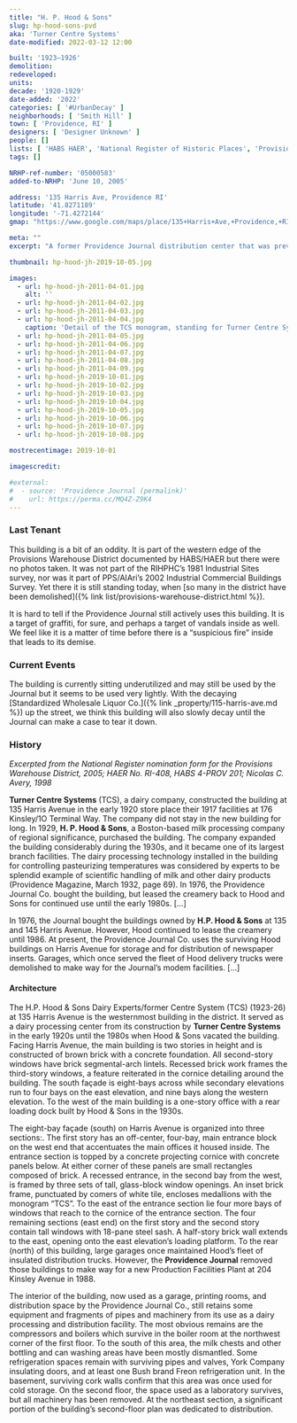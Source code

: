 ```yaml
---
title: "H. P. Hood & Sons"
slug: hp-hood-sons-pvd
aka: 'Turner Centre Systems'
date-modified: 2022-03-12 12:00

built: '1923–1926'
demolition:
redeveloped:
units:
decade: '1920-1929'
date-added: '2022'
categories: [ '#UrbanDecay' ]
neighborhoods: [ 'Smith Hill' ]
town: [ 'Providence, RI' ]
designers: [ 'Designer Unknown' ]
people: []
lists: [ 'HABS HAER', 'National Register of Historic Places', 'Provisions Warehouse District' ]
tags: []

NRHP-ref-number: '05000583'
added-to-NRHP: 'June 10, 2005'

address: '135 Harris Ave, Providence RI'
latitude: '41.8271189'
longitude: '-71.4272144'
gmap: "https://www.google.com/maps/place/135+Harris+Ave,+Providence,+RI+02903/@41.8271189,-71.4272144,17z/data=!3m1!4b1!4m5!3m4!1s0x89e445095b3311b9:0x62e7d7e8b0a11f4f!8m2!3d41.8271189!4d-71.4250204"

meta: ""
excerpt: "A former Providence Journal distribution center that was previously a milk processing plant is becomming a graffiti playground"

thumbnail: hp-hood-jh-2019-10-05.jpg

images:
  - url: hp-hood-jh-2011-04-01.jpg
    alt: ''
  - url: hp-hood-jh-2011-04-02.jpg
  - url: hp-hood-jh-2011-04-03.jpg
  - url: hp-hood-jh-2011-04-04.jpg
    caption: 'Detail of the TCS monogram, standing for Turner Centre Systems, the company that financed the construction of this building'
  - url: hp-hood-jh-2011-04-05.jpg
  - url: hp-hood-jh-2011-04-06.jpg
  - url: hp-hood-jh-2011-04-07.jpg
  - url: hp-hood-jh-2011-04-08.jpg
  - url: hp-hood-jh-2011-04-09.jpg
  - url: hp-hood-jh-2019-10-01.jpg
  - url: hp-hood-jh-2019-10-02.jpg
  - url: hp-hood-jh-2019-10-03.jpg
  - url: hp-hood-jh-2019-10-04.jpg
  - url: hp-hood-jh-2019-10-05.jpg
  - url: hp-hood-jh-2019-10-06.jpg
  - url: hp-hood-jh-2019-10-07.jpg
  - url: hp-hood-jh-2019-10-08.jpg

mostrecentimage: 2019-10-01

imagescredit:

#external:
#  - source: 'Providence Journal (permalink)'
#    url: https://perma.cc/MQ4Z-Z9K4
---
```


### Last Tenant

This building is a bit of an oddity. It is part of the western edge of the Provisions Warehouse District documented by <span class="abbr">HABS/HAER</span> but there were no photos taken. It was not part of the <span class="abbr">RIHPHC</span>’s 1981 Industrial Sites survey, nor was it part of <span class="abbr">PPS/AIAri</span>’s 2002 Industrial Commercial Buildings Survey. Yet there it is still standing today, when [so many in the district have been demolished]({% link list/provisions-warehouse-district.html %}). 

It is hard to tell if the Providence Journal still actively uses this building. It is a target of graffiti, for sure, and perhaps a target of vandals inside as well. We feel like it is a matter of time before there is a “suspicious fire” inside that leads to its demise. 


### Current Events

The building is currently sitting underutilized and may still be used by the Journal but it seems to be used very lightly. With the decaying [Standardized Wholesale Liquor Co.]({% link _property/115-harris-ave.md %}) up the street, we think this building will also slowly decay until the Journal can make a case to tear it down. 


### History

_Excerpted from the National Register nomination form for the Provisions Warehouse District, 2005; HAER No. RI-408, HABS 4-PROV 201; Nicolas C. Avery, 1998_

**Turner Centre Systems** (TCS), a dairy company, constructed the building at 135 Harris Avenue in the early 1920 store place their 1917 facilities at 176 Kinsley/1O Terminal Way. The company did not stay in the new building for long. In 1929, **H. P. Hood & Sons**, a Boston-based milk processing company of regional significance, purchased the building. The company expanded the building considerably during the 1930s, and it became one of its largest branch facilities. The dairy processing technology installed in the building for controlling pasteurizing temperatures was considered by experts to be splendid example of scientific handling of milk and other dairy products (Providence Magazine, March 1932, page 69). In 1976, the Providence Journal Co. bought the building, but leased the creamery back to Hood and Sons for continued use until the early 1980s. […]

In 1976, the Journal bought the buildings owned by **H.P. Hood & Sons** at 135 and 145 Harris Avenue. However, Hood continued to lease the creamery until 1986. At present, the Providence Journal Co. uses the surviving Hood buildings on Harris Avenue for storage and for distribution of newspaper inserts. Garages, which once served the fleet of Hood delivery trucks were demolished to make way for the Journal’s modem facilities. […]

#### Architecture

The H.P. Hood & Sons Dairy Experts/former Centre System (TCS) (1923-26) at 135 Harris Avenue is the westernmost building in the district. It served as a dairy processing center from its construction by **Turner Centre Systems** in the early 1920s until the 1980s when Hood & Sons vacated the building. Facing Harris Avenue, the main building is two stories in height and is constructed of brown brick with a concrete foundation. All second-story windows have brick segmental-arch lintels. Recessed brick work frames the third-story windows, a feature reiterated in the cornice detailing around the building. The south façade is eight-bays across while secondary elevations run to four bays on the east elevation, and nine bays along the western elevation. To the west of the main building is a one-story office with a rear loading dock built by Hood & Sons in the 1930s.

The eight-bay façade (south) on Harris Avenue is organized into three sections:. The first story has an off-center, four-bay, main entrance block on the west end that accentuates the main offices it housed inside. The entrance section is topped by a concrete projecting cornice with concrete panels below. At either corner of these panels are small rectangles composed of brick. A recessed entrance, in the second bay from the west, is framed by three sets of tall, glass-block window openings. An inset brick frame, punctuated by comers of white tile, encloses medallions with the monogram “TCS”. To the east of the entrance section lie four more bays of windows that reach to the cornice of the entrance section. The four remaining sections (east end) on the first story and the second story contain tall windows with 18-pane steel sash. A half-story brick wall extends to the east, opening onto the east elevation’s loading platform. To the rear (north) of this building, large garages once maintained Hood’s fleet of insulated distribution trucks. However, the **Providence Journal** removed those buildings to make way for a new Production Facilities Plant at 204 Kinsley Avenue in 1988.

The interior of the building, now used as a garage, printing rooms, and distribution space by the Providence Journal Co., still retains some equipment and fragments of pipes and machinery from its use as a dairy processing and distribution facility. The most obvious remains are the compressors and boilers which survive in the boiler room at the northwest corner of the first floor. To the south of this area, the milk chests and other bottling and can washing areas have been mostly dismantled. Some refrigeration spaces remain with surviving pipes and valves, York Company insulating doors, and at least one Bush brand Freon refrigeration unit. In the basement, surviving cork walls confirm that this area was once used for cold storage. On the second floor, the space used as a laboratory survives, but all machinery has been removed. At the northeast section, a significant portion of the building’s second-floor plan was dedicated to distribution.
